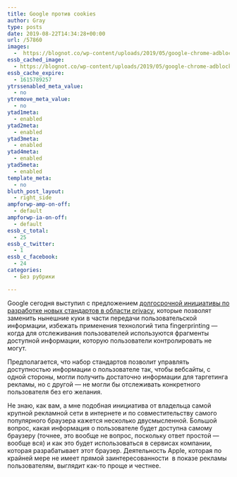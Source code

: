 ```yaml
---
title: Google против cookies
author: Gray
type: posts
date: 2019-08-22T14:34:28+00:00
url: /57860
images:
  -  https://blognot.co/wp-content/uploads/2019/05/google-chrome-adblocker-uai-1440x900.jpg
essb_cached_image:
  - https://blognot.co/wp-content/uploads/2019/05/google-chrome-adblocker-uai-1440x900.jpg
essb_cache_expire:
  - 1615789257
ytrssenabled_meta_value:
  - no
ytremove_meta_value:
  - no
ytad1meta:
  - enabled
ytad2meta:
  - enabled
ytad3meta:
  - enabled
ytad4meta:
  - enabled
ytad5meta:
  - enabled
template_meta:
  - no
bluth_post_layout:
  - right_side
ampforwp-amp-on-off:
  - default
ampforwp-ia-on-off:
  - default
essb_c_total:
  - 25
essb_c_twitter:
  - 1
essb_c_facebook:
  - 24
categories:
  - Без рубрики

---
```








Google сегодня выступил с предложением [долгосрочной инициативы по разработке новых стандартов в области privacy][1], которые позволят заменить нынешние куки в части передачи пользовательской информации, избежать применения технологий типа fingerprinting — когда для отслеживания пользователей используются фрагменты доступной информации, которую пользователи контролировать не могут.

Предполагается, что набор стандартов позволит управлять доступностью информации о пользователе так, чтобы вебсайты, с одной стороны, могли получить достаточно информации для таргетинга рекламы, но с другой —&nbsp;не могли бы отслеживать конкретного пользователя без его желания.

Не знаю, как вам, а мне подобная инициатива от владельца самой крупной рекламной сети в интернете и по совместительству самого популярного браузера кажется несколько двусмысленной. Большой вопрос, какая информация о пользователе будет доступна самому браузеру (точнее, это вообще не вопрос, поскольку ответ простой — вообще вся) и как это будет использоваться в сервисах компании, которая разрабатывает этот браузер. Деятельность Apple, которая по крайней мере не имеет прямой заинтересованности&nbsp; в показе рекламы пользователям, выглядит как-то проще и честнее.

 [1]: https://www.blog.google/products/chrome/building-a-more-private-web/
